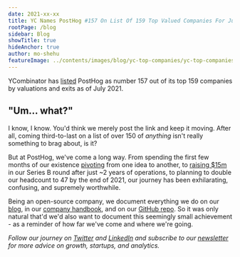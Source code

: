 ```yaml
---
date: 2021-xx-xx
title: YC Names PostHog #157 On List Of 159 Top Valued Companies For July 2021
rootPage: /blog
sidebar: Blog
showTitle: true
hideAnchor: true
author: mo-shehu
featureImage: ../contents/images/blog/yc-top-companies/yc-top-companies-july-2021-ig.png
---
```


YCombinator has [listed](https://www.ycombinator.com/topcompanies) PostHog as number 157 out of its top 159 companies by valuations and exits as of July 2021.

## "Um… what?"

I know, I know. You'd think we merely post the link and keep it moving. After all, coming third-to-last on a list of over 150 of _anything_ isn't really something to brag about, is it?

But at PostHog, we've come a long way. From spending the first few months of our existence [pivoting](https://posthog.com/blog/story-about-pivots) from one idea to another, to [raising $15m](https://posthog.com/blog/why-we-raised-a-15m-series-b-ahead-of-schedule) in our Series B round after just ~2 years of operations, to planning to double our headcount to 47 by the end of 2021, our journey has been exhilarating, confusing, and supremely worthwhile. 

Being an open-source company, we document everything we do on our [blog](https://posthog.com/blog), in our [company handbook](https://posthog.com/handbook/company/story), and on our [GitHub repo](https://github.com/posthog/posthog). So it was only natural that'd we'd also want to document this seemingly small achievement - as a reminder of how far we've come and where we're going.

_Follow our journey on [Twitter](https://twitter.com/posthoghq) and [LinkedIn](https://linkedin.com/company/posthog) and subscribe to our [newsletter](https://posthog.com/newsletter) for more advice on growth, startups, and analytics._
